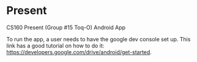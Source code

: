 Present
=======

CS160 Present (Group #15 Toq-O) Android App

To run the app, a user needs to have the google dev console set up. 
This link has a good tutorial on how to do it: https://developers.google.com/drive/android/get-started. 
